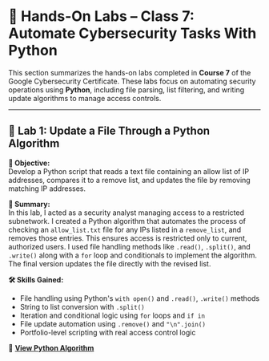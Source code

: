 # 🧪 Hands-On Labs – Class 7: Automate Cybersecurity Tasks With Python

This section summarizes the hands-on labs completed in **Course 7** of the Google Cybersecurity Certificate. These labs focus on automating security operations using **Python**, including file parsing, list filtering, and writing update algorithms to manage access controls.

---

## 📁 Lab 1: Update a File Through a Python Algorithm

**🎯 Objective:**  
Develop a Python script that reads a text file containing an allow list of IP addresses, compares it to a remove list, and updates the file by removing matching IP addresses.

**📝 Summary:**  
In this lab, I acted as a security analyst managing access to a restricted subnetwork. I created a Python algorithm that automates the process of checking an `allow_list.txt` file for any IPs listed in a `remove_list`, and removes those entries. This ensures access is restricted only to current, authorized users. I used file handling methods like `.read()`, `.split()`, and `.write()` along with a `for` loop and conditionals to implement the algorithm. The final version updates the file directly with the revised list.

**🛠️ Skills Gained:**  
- File handling using Python's `with open()` and `.read()`, `.write()` methods  
- String to list conversion with `.split()`  
- Iteration and conditional logic using `for` loops and `if in`  
- File update automation using `.remove()` and `"\n".join()`  
- Portfolio-level scripting with real access control logic

🔗 **[View Python Algorithm](https://github.com/isaiahehlert/Portfolio/blob/main/Projects/Class-07-Automate-Cybersecurity-Tasks-With-Python/UpdateAFileThroughAPythonAlgorithm.docx)**
